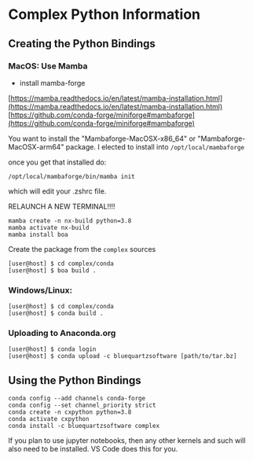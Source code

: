 # Complex Python Information


## Creating the Python Bindings

### MacOS: Use Mamba

- install mamba-forge

[https://mamba.readthedocs.io/en/latest/mamba-installation.html](https://mamba.readthedocs.io/en/latest/mamba-installation.html)
[https://github.com/conda-forge/miniforge#mambaforge](https://github.com/conda-forge/miniforge#mambaforge)

You want to install the "Mambaforge-MacOSX-x86_64" or "Mambaforge-MacOSX-arm64" package.
I elected to install into `/opt/local/mambaforge`

once you get that installed do:

```
/opt/local/mambaforge/bin/mamba init
```
which will edit your .zshrc file.

RELAUNCH A NEW TERMINAL!!!!

```
mamba create -n nx-build python=3.8
mamba activate nx-build
mamba install boa
```

Create the package from the `complex` sources

    [user@host] $ cd complex/conda
    [user@host] $ boa build .

### Windows/Linux:

    [user@host] $ cd complex/conda
    [user@host] $ conda build . 

### Uploading to Anaconda.org

    [user@host] $ conda login
    [user@host] $ conda upload -c bluequartzsoftware [path/to/tar.bz]

## Using the Python Bindings


```
conda config --add channels conda-forge
conda config --set channel_priority strict
conda create -n cxpython python=3.8
conda activate cxpython
conda install -c bluequartzsoftware complex
```

If you plan to use jupyter notebooks, then any other kernels and such will also need to be installed. VS Code does this for you.

